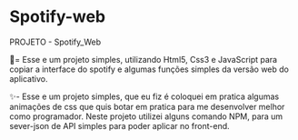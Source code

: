 # Spotify-web

PROJETO - Spotify_Web

🎃= Esse e um projeto simples, utilizando Html5, Css3 e JavaScript para copiar a interface do spotify e algumas funções simples da versão web do aplicativo.

✨- Esse e um projeto simples, que eu fiz é coloquei em pratica algumas animações de css que quis botar em pratica para me desenvolver melhor como programador. Neste projeto utilizei alguns comando NPM, para um sever-json de API simples para poder aplicar no front-end.

